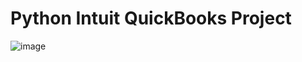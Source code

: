 # Python Intuit QuickBooks Project

![image](https://github.com/user-attachments/assets/217ac1b3-eacd-4a29-8621-faecc3c45e49)
